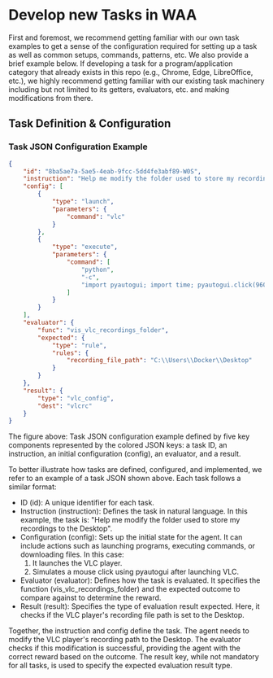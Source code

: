 # Develop new Tasks in WAA

First and foremost, we recommend getting familiar with our own task examples to get a sense of the configuration required for setting up a task as well as common setups, commands, patterns, etc. We also provide a brief example below. If developing a task for a program/application category that already exists in this repo (e.g., Chrome, Edge, LibreOffice, etc.), we highly recommend getting familiar with our existing task machinery including but not limited to its getters, evaluators, etc. and making modifications from there.

## Task Definition & Configuration  

### Task JSON Configuration Example  
  
```json  
{  
    "id": "8ba5ae7a-5ae5-4eab-9fcc-5dd4fe3abf89-W0S",  
    "instruction": "Help me modify the folder used to store my recordings to the Desktop",  
    "config": [  
        {  
            "type": "launch",  
            "parameters": {  
                "command": "vlc"  
            }  
        },  
        {  
            "type": "execute",  
            "parameters": {  
                "command": [  
                    "python",  
                    "-c",  
                    "import pyautogui; import time; pyautogui.click(960, 540); time.sleep(0.5);"  
                ]  
            }  
        }  
    ],  
    "evaluator": {  
        "func": "vis_vlc_recordings_folder",  
        "expected": {  
            "type": "rule",  
            "rules": {  
                "recording_file_path": "C:\\Users\\Docker\\Desktop"  
            }  
        }  
    },  
    "result": {  
        "type": "vlc_config",  
        "dest": "vlcrc"  
    }  
}
```
 
The figure above: Task JSON configuration example defined by five key components represented by the colored JSON keys: a task ID, an instruction, an initial configuration (config), an evaluator, and a result.

To better illustrate how tasks are defined, configured, and implemented, we refer to an example of a task JSON shown above. Each task follows a similar format:

- ID (id): A unique identifier for each task.
- Instruction (instruction): Defines the task in natural language. In this example, the task is: "Help me modify the folder used to store my recordings to the Desktop".
- Configuration (config): Sets up the initial state for the agent. It can include actions such as launching programs, executing commands, or downloading files. In this case:
  1. It launches the VLC player.
  2. Simulates a mouse click using pyautogui after launching VLC.
- Evaluator (evaluator): Defines how the task is evaluated. It specifies the function (vis_vlc_recordings_folder) and the expected outcome to compare against to determine the reward.
- Result (result): Specifies the type of evaluation result expected. Here, it checks if the VLC player's recording file path is set to the Desktop.

Together, the instruction and config define the task. The agent needs to modify the VLC player's recording path to the Desktop. The evaluator checks if this modification is successful, providing the agent with the correct reward based on the outcome. The result key, while not mandatory for all tasks, is used to specify the expected evaluation result type.
